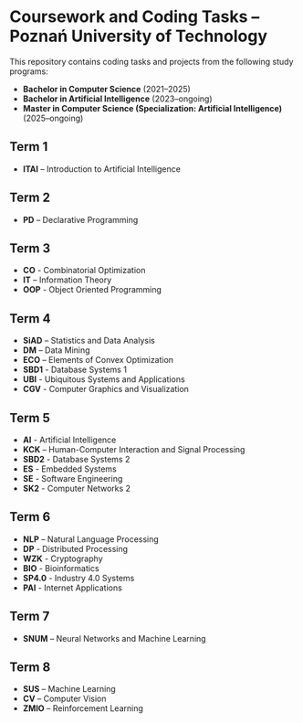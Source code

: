 # Coursework and Coding Tasks – Poznań University of Technology

This repository contains coding tasks and projects from the following study programs:

- **Bachelor in Computer Science** (2021–2025)
- **Bachelor in Artificial Intelligence** (2023–ongoing)
- **Master in Computer Science (Specialization: Artificial Intelligence)** (2025–ongoing)

## Term 1

- **ITAI** – Introduction to Artificial Intelligence

## Term 2

- **PD** – Declarative Programming

## Term 3

- **CO** - Combinatorial Optimization
- **IT** – Information Theory
- **OOP** - Object Oriented Programming

## Term 4

- **SiAD** – Statistics and Data Analysis
- **DM** – Data Mining
- **ECO** – Elements of Convex Optimization
- **SBD1** - Database Systems 1
- **UBI** - Ubiquitous Systems and Applications
- **CGV** - Computer Graphics and Visualization

## Term 5

- **AI** - Artificial Intelligence
- **KCK** – Human-Computer Interaction and Signal Processing
- **SBD2** - Database Systems 2
- **ES** - Embedded Systems
- **SE** - Software Engineering
- **SK2** - Computer Networks 2

## Term 6

- **NLP** – Natural Language Processing
- **DP** - Distributed Processing
- **WZK** - Cryptography
- **BIO** - Bioinformatics
- **SP4.0** - Industry 4.0 Systems
- **PAI** - Internet Applications

## Term 7

- **SNUM** – Neural Networks and Machine Learning

## Term 8

- **SUS** – Machine Learning
- **CV** – Computer Vision
- **ZMIO** – Reinforcement Learning
